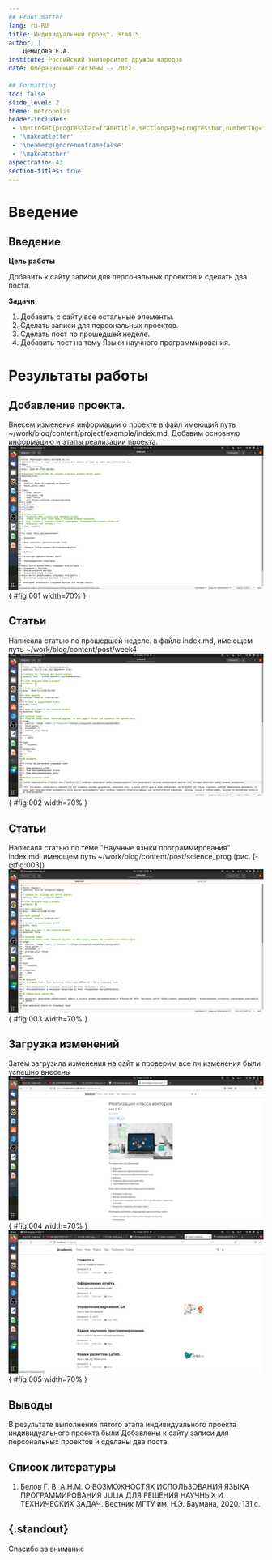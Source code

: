 ```yaml
---
## Front matter
lang: ru-RU
title: Индивидуальный проект. Этап 5.
author: |
	Демидова Е.А.
institute: Российский Университет дружбы народов
date: Операционные системы -- 2022

## Formatting
toc: false
slide_level: 2
theme: metropolis
header-includes: 
 - \metroset{progressbar=frametitle,sectionpage=progressbar,numbering=fraction}
 - '\makeatletter'
 - '\beamer@ignorenonframefalse'
 - '\makeatother'
aspectratio: 43
section-titles: true
---
```


# Введение

## Введение

**Цель работы**

Добавить к сайту записи для персональных проектов и сделать два поста.

**Задачи**

1. Добавить с сайту все остальные элементы.
2. Сделать записи для персональных проектов.
3. Сделать пост по прошедшей неделе.
4. Добавить пост на тему Языки научного программирования.

# Результаты работы

## Добавление проекта.

Внесем изменения информации о проекте в файл имеющий путь ~/work/blog/content/project/example/index.md. Добавим основную информацию и этапы реализации проекта.
![Внесение информации о проекте](image/1.png){ #fig:001 width=70% }

## Статьи

Написала статью по прошедшей неделе. в файле index.md, имеющем путь ~/work/blog/content/post/week4
![Прпошедшая неделя](image/2.png){ #fig:002 width=70% }

## Статьи

Написала статью по теме "Научные языки программирования" index.md, имеющем путь ~/work/blog/content/post/science_prog (рис. [-@fig:003])
![Научные языки программирования](image/3.png){ #fig:003 width=70% }

## Загрузка изменений

Затем загрузила изменения на сайт и проверим все ли изменения были успешно внесены
![Загрузка проекта](image/4.png){ #fig:004 width=70% }
![Загрузка статей](image/5.png){ #fig:005 width=70% }

## Выводы

В результате выполнения пятого этапа индивидуального проекта индивидуального проекта были Добавлены к сайту записи для персональных проектов и сделаны два поста.

## Список литературы

1. Белов Г. В. А.Н.М. О ВОЗМОЖНОСТЯХ ИСПОЛЬЗОВАНИЯ ЯЗЫКА ПРОГРАММИРОВАНИЯ JULIA ДЛЯ РЕШЕНИЯ НАУЧНЫХ И ТЕХНИЧЕСКИХ ЗАДАЧ. Вестник МГТУ им. Н.Э. Баумана, 2020. 131 с.

## {.standout}

Спасибо за внимание
